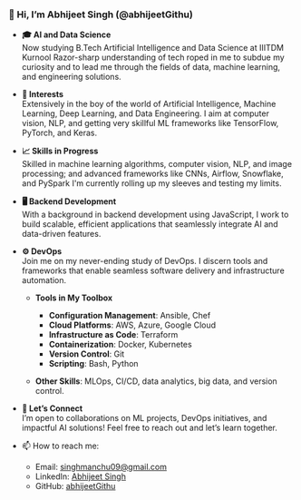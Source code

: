 ### 👋 Hi, I’m Abhijeet Singh (@abhijeetGithu)

- **🎓 AI and Data Science**  
   Now studying B.Tech Artificial Intelligence and Data Science at IIITDM Kurnool Razor-sharp understanding of tech roped in me to subdue my curiosity and to lead me through the fields of data, machine learning, and engineering solutions.

- **🔬 Interests**  
   Extensively in the boy of the world of Artificial Intelligence, Machine Learning, Deep Learning, and Data Engineering. I aim at computer vision, NLP, and getting very skillful ML frameworks like TensorFlow, PyTorch, and Keras.

- **📈 Skills in Progress**  
   Skilled in machine learning algorithms, computer vision, NLP, and image processing; and advanced frameworks like CNNs, Airflow, Snowflake, and PySpark I'm currently rolling up my sleeves and testing my limits.
  
- **🖥️ Backend Development**  
   With a background in backend development using JavaScript, I work to build scalable, efficient applications that seamlessly integrate AI and data-driven features.
  
- **⚙️  DevOps**  
   Join me on my never-ending study of DevOps. I discern tools and frameworks that enable seamless software delivery and infrastructure automation.

   - **Tools in My Toolbox**  
     - **Configuration Management**: Ansible, Chef  
     - **Cloud Platforms**: AWS, Azure, Google Cloud  
     - **Infrastructure as Code**: Terraform  
     - **Containerization**: Docker, Kubernetes  
     - **Version Control**: Git  
     - **Scripting**: Bash, Python

   - **Other Skills**: MLOps, CI/CD, data analytics, big data, and version control.

- **🤝 Let’s Connect**  
   I’m open to collaborations on ML projects, DevOps initiatives, and impactful AI solutions! Feel free to reach out and let’s learn together.

- 📫 How to reach me:  
   - Email: singhmanchu09@gmail.com  
   - LinkedIn: [Abhijeet Singh](https://www.linkedin.com/in/abhijeet-singh-40a513258/)  
   - GitHub: [abhijeetGithu](https://github.com/abhijeetGithu)  
